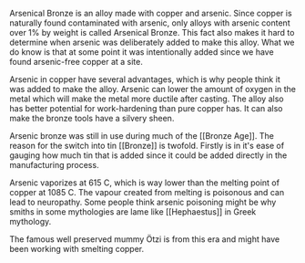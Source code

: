 Arsenical Bronze is an alloy made with copper and arsenic. Since copper is naturally found contaminated with arsenic, only alloys with arsenic content over 1% by weight is called Arsenical Bronze. This fact also makes it hard to determine when arsenic was deliberately added to make this alloy. What we do know is that at some point it was intentionally added since we have found arsenic-free copper at a site.


Arsenic in copper have several advantages, which is why people think it was added to make the alloy. Arsenic can lower the amount of oxygen in the metal which will make the metal more ductile after casting. The alloy also has better potential for work-hardening than pure copper has. It can also make the bronze tools have a silvery sheen.

Arsenic bronze was still in use during much of the [[Bronze Age]]. The reason for the switch into tin [[Bronze]] is twofold. Firstly is in it's ease of gauging how much tin that is added since it could be added directly in the manufacturing process.

Arsenic vaporizes at 615 C, which is way lower than the melting point of copper at 1085 C. The vapour created from melting is poisonous and can lead to neuropathy. Some people think arsenic poisoning might be why smiths in some mythologies are lame like [[Hephaestus]] in Greek mythology.

The famous well preserved mummy Ötzi is from this era and might have been working with smelting copper.